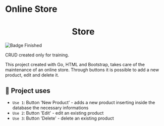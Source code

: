 # Online Store

<h1 align="center"> Store </h1>

![Badge Finished](http://img.shields.io/static/v1?label=STATUS&message=FINISHED&color=GREEN&style=for-the-badge)

CRUD created only for training. 

This project created with Go, HTML and Bootstrap, takes care of the maintenance of an online store. Through buttons it is possible to add a new product, edit and delete it.  

## :hammer: Project uses 

- `Use 1`: Button 'New Product' - adds a new product inserting inside the database the necessary informations
- `Use 2`: Button 'Edit' - edit an existing product
- `Use 3`: Button 'Delete' - delete an existing product
